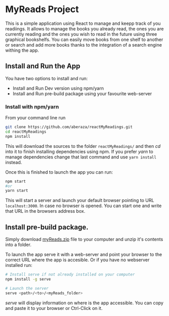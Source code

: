 # MyReads Project

This is a simple application using React to manage and keepp track of you readiings. It allows to manage the books you already read, the ones you are currently reading and the ones you wish to read in the future using three graphical bookshelfs. You can easily move books from one shelf to another or search and add more books thanks to the integration of a search engine withing the app.

## Install and Run the App

You have two options to install and run:
* Install and Run Dev version using npm/yarn
* Install and Run pre-build package using your favourite web-server

### Install with npm/yarn

From your command line run
```bash
git clone https://github.com/aberaza/reactMyReadings.git
cd reactMyReadings
npm install
``` 
This will download the sources to the folder ```reactMyReadings/``` and then _cd_ into it to finish installing dependencies using npm. If you prefer *yarn* to manage dependencies change that last command and use ```yarn install``` instead.

Once this is finished to launch the app you can run:
```bash
npm start
#or
yarn start
```

This will start a server and launch your default browser pointing to URL ```localhost:3000```. In case no browser is opened. You can start one and write that URL in the browsers address box.

## Install pre-build package.

Simply download [myReads.zip](myReads.zip) file to your computer and unzip it's contents into a folder.

To launch the app serve it with a web-server and point your browser to the correct URL where the app is accesible. Or if you have no webserver installed run:
```bash
# Install serve if not already installed on your computer
npm install -g serve

# Launch the server
serve <path>/<to>/<myReads_folder>
``` 
_serve_ will display information on where is the app accessible. You can copy and paste it to your browser or Ctrl-Click on it.
